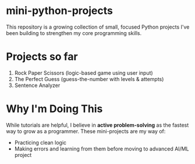 # mini-python-projects

This repository is a growing collection of small, focused Python projects I've been building to strengthen my core programming skills.

# Projects so far

1. Rock Paper Scissors (logic-based game using user input)
2. The Perfect Guess (guess-the-number with levels & attempts)
3. Sentence Analyzer

# Why I'm Doing This
While tutorials are helpful, I believe in **active problem-solving** as the fastest way to grow as a programmer. These mini-projects are my way of:
- Practicing clean logic 
- Making errors and learning from them before moving to advanced AI/ML project

